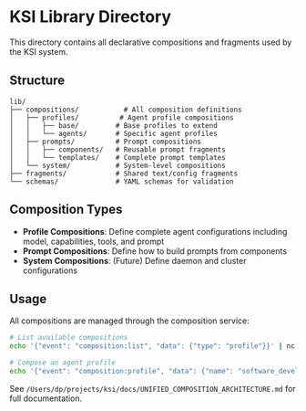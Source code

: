 # KSI Library Directory

This directory contains all declarative compositions and fragments used by the KSI system.

## Structure

```
lib/
├── compositions/           # All composition definitions
│   ├── profiles/          # Agent profile compositions
│   │   ├── base/         # Base profiles to extend
│   │   └── agents/       # Specific agent profiles
│   ├── prompts/          # Prompt compositions
│   │   ├── components/   # Reusable prompt fragments
│   │   └── templates/    # Complete prompt templates
│   └── system/           # System-level compositions
├── fragments/            # Shared text/config fragments
└── schemas/              # YAML schemas for validation
```

## Composition Types

- **Profile Compositions**: Define complete agent configurations including model, capabilities, tools, and prompt
- **Prompt Compositions**: Define how to build prompts from components
- **System Compositions**: (Future) Define daemon and cluster configurations

## Usage

All compositions are managed through the composition service:

```bash
# List available compositions
echo '{"event": "composition:list", "data": {"type": "profile"}}' | nc -U var/run/daemon.sock

# Compose an agent profile
echo '{"event": "composition:profile", "data": {"name": "software_developer"}}' | nc -U var/run/daemon.sock
```

See `/Users/dp/projects/ksi/docs/UNIFIED_COMPOSITION_ARCHITECTURE.md` for full documentation.